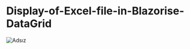# Display-of-Excel-file-in-Blazorise-DataGrid
![Adsız](https://user-images.githubusercontent.com/110463751/183844170-cb35cd2c-a155-4fdb-aac6-135c3ea74f01.jpg)
